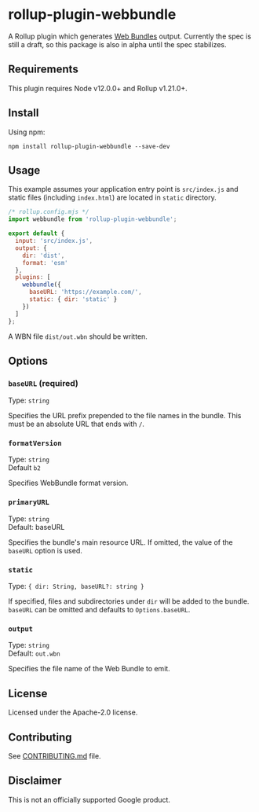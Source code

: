 # rollup-plugin-webbundle

A Rollup plugin which generates [Web Bundles](https://wicg.github.io/webpackage/draft-yasskin-wpack-bundled-exchanges.html) output. Currently the spec is still a draft, so this package is also in alpha until the spec stabilizes.

## Requirements

This plugin requires Node v12.0.0+ and Rollup v1.21.0+.

## Install

Using npm:

```console
npm install rollup-plugin-webbundle --save-dev
```

## Usage
This example assumes your application entry point is `src/index.js` and static files (including `index.html`) are located in `static` directory.
```js
/* rollup.config.mjs */
import webbundle from 'rollup-plugin-webbundle';

export default {
  input: 'src/index.js',
  output: {
    dir: 'dist',
    format: 'esm'
  },
  plugins: [
    webbundle({
      baseURL: 'https://example.com/',
      static: { dir: 'static' }
    })
  ]
};
```

A WBN file `dist/out.wbn` should be written.

## Options
### `baseURL` (required)
Type: `string`

Specifies the URL prefix prepended to the file names in the bundle. This must be an absolute URL that ends with `/`.

### `formatVersion`
Type: `string`<br>
Default `b2`

Specifies WebBundle format version.

### `primaryURL`
Type: `string`<br>
Default: baseURL

Specifies the bundle's main resource URL. If omitted, the value of the `baseURL` option is used.

### `static`
Type: `{ dir: String, baseURL?: string }`

If specified, files and subdirectories under `dir` will be added to the bundle. `baseURL` can be omitted and defaults to `Options.baseURL`.

### `output`
Type: `string`<br>
Default: `out.wbn`

Specifies the file name of the Web Bundle to emit.

## License
Licensed under the Apache-2.0 license.

## Contributing
See [CONTRIBUTING.md](CONTRIBUTING.md) file.

## Disclaimer
This is not an officially supported Google product.
